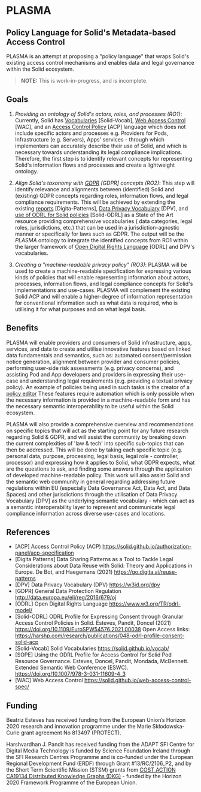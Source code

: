 # PLASMA
## Policy Language for Solid's Metadata-based Access Control

PLASMA is an attempt at proposing a "policy language" that wraps Solid's existing access control mechanisms and enables data and legal governance within the Solid ecosystem.

> **NOTE:** This is work-in-progress, and is incomplete.

## Goals

1. *Providing an ontology of Solid's actors, roles, and processes (RO1)*: Currently, Solid has [Vocabularies](https://solid.github.io/vocab/) [Solid-Vocab], [Web Access Control](https://solid.github.io/web-access-control-spec/) [WAC], and an [Access Control Policy](https://solid.github.io/authorization-panel/acp-specification) [ACP] language which does not include specific actors and processes e.g. Providers for Pods, Infrastructure (e.g. Servers), Apps' services - through which implementers can accurately describe their use of Solid, and which is necessary towards understanding its legal compliance implications. Therefore, the first step is to identify relevant concepts for representing Solid's information flows and processes and create a lightweight ontology. 

2. *Align Solid's taxonomy with [GDPR](http://data.europa.eu/eli/reg/2016/679/oj) [GDPR] concepts (RO2)*: This step will identify relevance and alignments between (identified) Solid and (existing) GDPR concepts regarding roles, information flows, and legal compliance requirements. This will be achieved by extending the existing [reports](https://go.digita.ai/reuse-patterns) [Digita-Patterns], [Data Privacy Vocabulary](https://w3id.org/dpv) [DPV], and [use of ODRL for Solid policies](https://doi.org/10.1109/EuroSPW54576.2021.00038) [Solid-ODRL] as a State of the Art resource providing comprehensive vocabularies ( data categories, legal roles, jurisdictions, etc.) that can be used in a jurisdiction-agnostic manner or specifically for laws such as GDPR. The output will be the _PLASMA_ ontology to integrate the identified concepts from RO1 within the larger framework of [Open Digital Rights Language](https://www.w3.org/TR/odrl-model/) [ODRL] and DPV's vocabularies.

3. *Creating a "machine-readable privacy policy" (RO3)*: PLASMA will be used to create a machine-readable specification for expressing various kinds of policies that will enable representing information about actors, processes, information flows, and legal compliance concepts for Solid's implementations and use-cases. PLASMA will complement the existing Solid ACP and will enable a higher-degree of information representation for conventional information such as what data is required, who is utilising it for what purposes and on what legal basis. 

## Benefits

PLASMA will enable providers and consumers of Solid infrastructure, apps, services, and data to create and utilise innovative features based on linked data fundamentals and semantics, such as: automated consent/permission notice generation, alignment between provider and consumer policies, performing user-side risk assessments (e.g. privacy concerns), and assisting Pod and App developers and providers in expressing their use-case and understanding legal requirements (e.g. providing a textual privacy policy). An example of policies being used in such tasks is the creator of a [policy editor](https://doi.org/10.1007/978-3-031-11609-4_3) These features require automation which is only possible when the necessary information is provided in a machine-readable form and has the necessary semantic interoperability to be useful within the Solid ecosystem.

PLASMA will also provide a comprehensive overview and recommendations on specific topics that will act as the starting point for any future research regarding Solid & GDPR, and will assist the community by breaking down the current complexities of 'law & tech' into specific sub-topics that can then be addressed. This will be done by taking each specific topic (e.g. personal data, purpose, processing, legal basis, legal role - controller, processor) and expressing how it applies to Solid, what GDPR expects, what are the questions to ask, and finding some answers through the application of developed machine-readable policy. This work will also assist Solid and the semantic web community in general regarding addressing future regulations within EU (especially Data Governance Act, Data Act, and Data Spaces) and other jurisdictions through the utilisation of Data Privacy Vocabulary [DPV] as the underlying semantic vocabulary - which can act as a semantic interoperability layer to represent and communicate legal compliance information across diverse use-cases and locations.

## References

- [ACP] Access Control Policy (ACP) https://solid.github.io/authorization-panel/acp-specification
- [Digita Patterns] Data Sharing Patterns as a Tool to Tackle Legal Considerations about Data Reuse with Solid: Theory and Applications in Europe. De Bot, and Haegemans (2021) https://go.digita.ai/reuse-patterns
- [DPV] Data Privacy Vocabulary (DPV) https://w3id.org/dpv
- [GDPR] General Data Protection Regulation http://data.europa.eu/eli/reg/2016/679/oj
- [ODRL] Open Digital Rights Language https://www.w3.org/TR/odrl-model/
- [Solid-ODRL] ODRL Profile for Expressing Consent through Granular Access Control Policies in Solid. Esteves, Pandit, Doncel (2021) https://doi.org/10.1109/EuroSPW54576.2021.00038 Open Access links: https://harshp.com/research/publications/048-odrl-profile-consent-solid-acp
- [Solid-Vocab] Solid Vocabularies https://solid.github.io/vocab/
- [SOPE] Using the ODRL Profile for Access Control for Solid Pod Resource Governance. Esteves, Doncel, Pandit, Mondada, McBennett. Extended Semantic Web Conference (ESWC). https://doi.org/10.1007/978-3-031-11609-4_3
- [WAC] Web Access Control https://solid.github.io/web-access-control-spec/

## Funding

Beatriz Esteves has received funding from the European Union’s Horizon 2020 research and innovation programme under the Marie Skłodowska-Curie grant agreement No 813497 (PROTECT). 

Harshvardhan J. Pandit has received funding from the ADAPT SFI Centre for Digital Media Technology is funded by Science Foundation Ireland through the SFI Research Centres Programme and is co-funded under the European Regional Development Fund (ERDF) through Grant #13/RC/2106_P2, and by the Short Term Scientific Mission (STSM) grants from [COST ACTION CA19134 Distributed Knowledge Graphs (DKG)](https://cost-dkg.eu/) - funded by the Horizon 2020 Framework Programme of the European Union.  